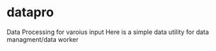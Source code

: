 # datapro
Data Processing for varoius input
Here is a simple data utility for data managment/data worker
